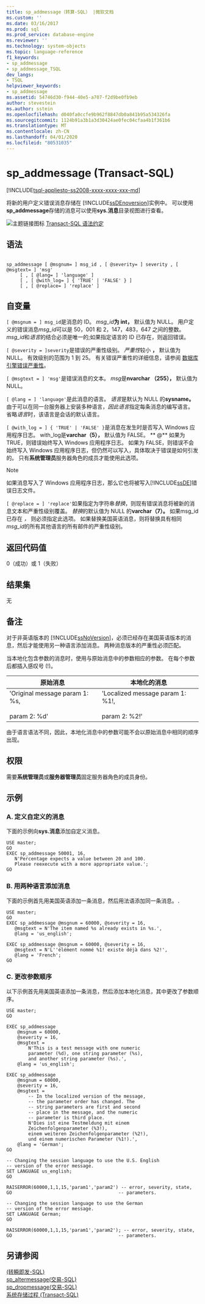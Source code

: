 ```yaml
---
title: sp_addmessage（转算-SQL） |微软文档
ms.custom: ''
ms.date: 03/16/2017
ms.prod: sql
ms.prod_service: database-engine
ms.reviewer: ''
ms.technology: system-objects
ms.topic: language-reference
f1_keywords:
- sp_addmessage
- sp_addmessage_TSQL
dev_langs:
- TSQL
helpviewer_keywords:
- sp_addmessage
ms.assetid: 54746d30-f944-40e5-a707-f2d9be0fb9eb
author: stevestein
ms.author: sstein
ms.openlocfilehash: d040fa0ccfe9b962f8847db0a841b95a534326fa
ms.sourcegitcommit: 1124b91a3b1a3d30424ae0fec04cfaa4b1f361b6
ms.translationtype: MT
ms.contentlocale: zh-CN
ms.lasthandoff: 04/01/2020
ms.locfileid: "80531035"
---
```

# <a name="sp_addmessage-transact-sql"></a>sp_addmessage (Transact-SQL)
[!INCLUDE[tsql-appliesto-ss2008-xxxx-xxxx-xxx-md](../../includes/tsql-appliesto-ss2008-xxxx-xxxx-xxx-md.md)]

  将新的用户定义错误消息存储在 [!INCLUDE[ssDEnoversion](../../includes/ssdenoversion-md.md)]实例中。 可以使用**sp_addmessage**存储的消息可以使用**sys.消息**目录视图进行查看。  
  
 ![主题链接图标](../../database-engine/configure-windows/media/topic-link.gif "“主题链接”图标") [Transact-SQL 语法约定](../../t-sql/language-elements/transact-sql-syntax-conventions-transact-sql.md)  
  
## <a name="syntax"></a>语法  
  
```  
  
sp_addmessage [ @msgnum= ] msg_id , [ @severity= ] severity , [ @msgtext= ] 'msg'   
     [ , [ @lang= ] 'language' ]   
     [ , [ @with_log= ] { 'TRUE' | 'FALSE' } ]   
     [ , [ @replace= ] 'replace' ]   
```  
  
## <a name="arguments"></a>自变量  
`[ @msgnum = ] msg_id`是消息的 ID。 *msg_id***为 int，** 默认值为 NULL。 用户定义的错误消息*msg_id*可以是 50，001 和 2，147，483，647 之间的整数。 *msg_id*和*语言*的结合必须是唯一的;如果指定语言的 ID 已存在，则返回错误。  
  
`[ @severity = ]severity`是错误的严重性级别。 *严重性*较小 **，** 默认值为 NULL。 有效级别的范围为 1 到 25。 有关错误严重性的详细信息，请参阅 [数据库引擎错误严重性](../../relational-databases/errors-events/database-engine-error-severities.md)。  
  
`[ @msgtext = ] 'msg'`是错误消息的文本。 *msg*是**nvarchar （255），** 默认值为 NULL。  
  
`[ @lang = ] 'language'`是此消息的语言。 *语言*是默认为 NULL 的**sysname。** 由于可以在同一台服务器上安装多种语言，*因此语言*指定每条消息的编写语言。 省略*语言*时，该语言是会话的默认语言。  
  
`[ @with_log = ] { 'TRUE' | 'FALSE' }`是消息在发生时是否写入 Windows 应用程序日志。 with_log是**varchar（5），** 默认值为 FALSE。 ** \@** 如果为 TRUE，则错误始终写入 Windows 应用程序日志。 如果为 FALSE，则错误不会始终写入 Windows 应用程序日志，但仍然可以写入，具体取决于错误是如何引发的。 只有**系统管理员**服务器角色的成员才能使用此选项。  
  
> [!NOTE]  
>  如果消息写入了 Windows 应用程序日志，那么它也将被写入[!INCLUDE[ssDE](../../includes/ssde-md.md)]错误日志文件。  
  
`[ @replace = ] 'replace'`如果指定为字符串*替换*，则现有错误消息将被新的消息文本和严重性级别覆盖。 *替换*的默认值为 NULL 的**varchar（7）。** 如果msg_id已存在 *，* 则必须指定此选项。 如果替换美国英语消息，则将替换具有相同*msg_id*的所有其他语言的所有邮件的严重性级别。  
  
## <a name="return-code-values"></a>返回代码值  
 0（成功）或 1（失败）  
  
## <a name="result-sets"></a>结果集  
 无  
  
## <a name="remarks"></a>备注  
 对于非英语版本的 [!INCLUDE[ssNoVersion](../../includes/ssnoversion-md.md)]，必须已经存在美国英语版本的消息，然后才能使用另一种语言添加消息。 两种消息版本的严重性必须匹配。  
  
 当本地化包含参数的消息时，使用与原始消息中的参数相应的参数。 在每个参数后都插入感叹号 (!)。  
  
|原始消息|本地化的消息|  
|----------------------|-----------------------|  
|'Original message param 1: %s,<br /><br /> param 2: %d'|'Localized message param 1: %1!,<br /><br /> param 2: %2!'|  
  
 由于语言语法不同，因此，本地化消息中的参数可能不会以原始消息中相同的顺序出现。  
  
## <a name="permissions"></a>权限  
需要**系统管理员**或**服务器管理员**固定服务器角色的成员身份。  
  
## <a name="examples"></a>示例  
  
### <a name="a-defining-a-custom-message"></a>A. 定义自定义的消息  
 下面的示例向**sys.消息**添加自定义消息。  
  
```  
USE master;  
GO  
EXEC sp_addmessage 50001, 16,   
   N'Percentage expects a value between 20 and 100.   
   Please reexecute with a more appropriate value.';  
GO  
```  
  
### <a name="b-adding-a-message-in-two-languages"></a>B. 用两种语言添加消息  
 下面的示例首先用美国英语添加一条消息，然后用法语添加同一条消息。`.`  
  
```  
USE master;  
GO  
EXEC sp_addmessage @msgnum = 60000, @severity = 16,   
   @msgtext = N'The item named %s already exists in %s.',   
   @lang = 'us_english';  
  
EXEC sp_addmessage @msgnum = 60000, @severity = 16,   
   @msgtext = N'L''élément nommé %1! existe déjà dans %2!',   
   @lang = 'French';  
GO  
```  
  
### <a name="c-changing-the-order-of-parameters"></a>C. 更改参数顺序  
 以下示例首先用美国英语添加一条消息，然后添加本地化消息，其中更改了参数顺序。  
  
```  
USE master;  
GO  
  
EXEC sp_addmessage   
    @msgnum = 60000,   
    @severity = 16,  
    @msgtext =   
        N'This is a test message with one numeric  
        parameter (%d), one string parameter (%s),   
        and another string parameter (%s).',  
    @lang = 'us_english';  
  
EXEC sp_addmessage   
    @msgnum = 60000,   
    @severity = 16,  
    @msgtext =   
        -- In the localized version of the message,  
        -- the parameter order has changed. The   
        -- string parameters are first and second  
        -- place in the message, and the numeric   
        -- parameter is third place.  
        N'Dies ist eine Testmeldung mit einem   
        Zeichenfolgenparameter (%3!),  
        einem weiteren Zeichenfolgenparameter (%2!),   
        und einem numerischen Parameter (%1!).',  
    @lang = 'German';  
GO    
  
-- Changing the session language to use the U.S. English  
-- version of the error message.  
SET LANGUAGE us_english;  
GO  
  
RAISERROR(60000,1,1,15,'param1','param2') -- error, severity, state,  
GO                                       -- parameters.  
  
-- Changing the session language to use the German  
-- version of the error message.  
SET LANGUAGE German;  
GO  
  
RAISERROR(60000,1,1,15,'param1','param2'); -- error, severity, state,   
GO                                       -- parameters.  
```  
  
## <a name="see-also"></a>另请参阅  
 [&#40;转瞬即发-SQL&#41;](../../t-sql/language-elements/raiserror-transact-sql.md)   
 [sp_altermessage&#40;交易-SQL&#41;](../../relational-databases/system-stored-procedures/sp-altermessage-transact-sql.md)   
 [sp_dropmessage&#40;交易-SQL&#41;](../../relational-databases/system-stored-procedures/sp-dropmessage-transact-sql.md)   
 [系统存储过程 (Transact-SQL)](../../relational-databases/system-stored-procedures/system-stored-procedures-transact-sql.md)  
  
  
